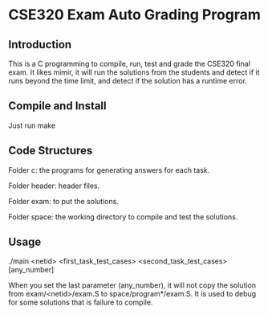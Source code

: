 
# CSE320 Exam Auto Grading Program
## Introduction
This is a C programming to compile, run, test and grade the CSE320 final exam. It likes mimir, it will run the solutions from the students and detect if it runs beyond the time limit, and detect if the solution has a runtime error.

## Compile and Install
Just run make

## Code Structures
Folder c: the programs for generating answers for each task.

Folder header: header files.

Folder exam: to put the solutions.

Folder space: the working directory to compile and test the solutions.

## Usage
./main \<netid\> \<first_task_test_cases\> \<second_task_test_cases\> \[any_number\]

When you set the last parameter (any_number), it will not copy the solution from exam/\<netid\>/exam.S to space/program*/exam.S. It is used to debug for some solutions that is failure to compile.